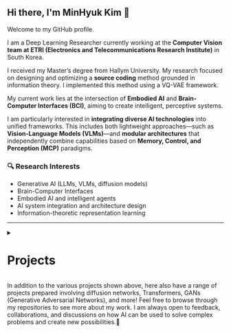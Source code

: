 ## Hi there, I'm MinHyuk Kim 👋

Welcome to my GitHub profile.

I am a Deep Learning Researcher currently working at the **Computer Vision team at ETRI (Electronics and Telecommunications Research Institute)** in South Korea.

I received my Master’s degree from Hallym University. My research focused on designing and optimizing a **source coding** method grounded in information theory. I implemented this method using a VQ-VAE framework.

My current work lies at the intersection of **Embodied AI** and **Brain-Computer Interfaces (BCI)**, aiming to create intelligent, perceptive systems.

I am particularly interested in **integrating diverse AI technologies** into unified frameworks. This includes both lightweight approaches—such as **Vision-Language Models (VLMs)**—and **modular architectures** that independently combine capabilities based on **Memory, Control, and Perception (MCP)** paradigms.

### 🔍 Research Interests
- Generative AI (LLMs, VLMs, diffusion models)
- Brain-Computer Interfaces
- Embodied AI and intelligent agents
- AI system integration and architecture design
- Information-theoretic representation learning


<!---

----------------

# My Technical Toolbox 📕
Languages: <img src="https://img.shields.io/badge/Python-3776AB?style=for-the-badge&logo=Python&logoColor=white"> <img src="https://img.shields.io/badge/java-007396?style=for-the-badge&logo=java&logoColor=white"> <img src="https://img.shields.io/badge/LaTeX-008080?style=for-the-badge&logo=LaTeX&logoColor=white">

Frameworks & Libraries: <img src="https://img.shields.io/badge/PyTorch-EE4C2C?style=for-the-badge&logo=PyTorch&logoColor=white"> <img src="https://img.shields.io/badge/TensorFlow-FF6F00?style=for-the-badge&logo=TensorFlow&logoColor=white"> <img src="https://img.shields.io/badge/NumPy-013243?style=for-the-badge&logo=NumPy&logoColor=white"> and other machine learning libraries.

Tools: <img src="https://img.shields.io/badge/Anaconda-44A833?style=for-the-badge&logo=Anaconda&logoColor=white"> <img src="https://img.shields.io/badge/Jupyter-F37626?style=for-the-badge&logo=Jupyter&logoColor=white"> <img src="https://img.shields.io/badge/PyCharm-000000?style=for-the-badge&logo=PyCharm&logoColor=white"> <img src="https://img.shields.io/badge/github-181717?style=for-the-badge&logo=github&logoColor=white"> <img src="https://img.shields.io/badge/git-F05032?style=for-the-badge&logo=git&logoColor=white">
-->
-----------


<details>
  <summary> <h1>Projects</h1> </summary>
  
### My projects showcase a blend of AI application and innovation across different domains:

* 5G-NR Communications Package Development: Try using PyTorch for your 5G NR communication simulator instead of Matlab! With PyTorch, you can more easily simulate 5G NR communication based on deep learning algorithms. Please check here 👉 [💻](https://github.com/K-MinHyuk/CapstoneDesign2022_1_DEML).
  
<p align="center">
  <img src="https://github.com/K-MinHyuk/K-MinHyuk/assets/63450024/9adc7e23-4de5-49e7-8862-130ff6e55e0e" width="400" height="300" />
  <img src="https://github.com/K-MinHyuk/K-MinHyuk/assets/63450024/d90e8d15-e272-4e73-9ee1-d0cc17c2a611" width="400" height="300" />
</p>

* Reinforcement Learning in Gaming: The 2048 game is a fun puzzle game. How about solving this classic game through reinforcement learning? Will the model use a strategy similar to humans, pushing the larger numbers to the corners? Please check here 👉 [🕹️](https://github.com/K-MinHyuk/2048_reinforcement).  

<p align="center">
  <img src="https://github.com/K-MinHyuk/K-MinHyuk/assets/63450024/d9e2e2eb-afe6-446b-92c3-08fe68eda952" />
</p>

* Segmentation in Medical Data: Are you aware that distinguishing the pancreas in abdominal CT images is challenging? Not only is the pancreas difficult to visualize, but pancreatic cancer can also be dangerous. I introduce a model that segments the location of the pancreas. Please check here 👉 [🩻](https://github.com/K-MinHyuk/Pancreas_segmentation). 
  
<p align="center">
  <img src="https://github.com/K-MinHyuk/K-MinHyuk/assets/63450024/4623e559-6e82-4c25-8066-af7de9f6285d" width="300" height="300" />
</p>

* Multi-Modal Segmentation in Medical Data: This project focuses on brain tumor segmentation using multi-modal brain data as input. The output provides probabilities for various types of tumors, including edema, advancing tumor, non-advancing tumor, and necrotic tumor core.  Please check here 👉 [🧑‍⚕️](https://github.com/K-MinHyuk/Multimodal_Brain_tumor_Segmentation). 

<p align="center">
  <img src="https://github.com/K-MinHyuk/K-MinHyuk/assets/63450024/246a7585-b338-475b-a533-9cba90127670"/>
</p>

* Medical Data Classification: Did you know that the diagnosis of tuberculosis is often made solely through the visual assessment by doctors? How about seeking assistance from artificial intelligence? Here is a deep learning model that can be used as an aid in diagnosing tuberculosis in infants. This model estimates the probability of tuberculosis diagnosis in infants and suggests the location of lesions based on Grad Cam. Please check here 👉 [🩺](https://github.com/K-MinHyuk/Pneumonia_Classification).
<p align="center">
  <img src="https://github.com/K-MinHyuk/K-MinHyuk/assets/63450024/54fb6083-24b1-4c89-b95a-5bc18abdb7eb" width="400" height="200" />
  <img src="https://github.com/K-MinHyuk/K-MinHyuk/assets/63450024/a0fab611-5d35-4034-8f75-792a07648b4b" width="400" height="200" />
</p>

* Game Data Analysis: Analyzed game data to derive insights that inform strategy and game design improvements. Please check here 👉 [🎮](https://github.com/K-MinHyuk/OP.gg_hackathon). 
</details>

In addition to the various projects shown above, here also have a range of projects prepared involving diffusion networks, Transformers, GANs (Generative Adversarial Networks), and more!
Feel free to browse through my repositories to see more about my work. 
I am always open to feedback, collaborations, and discussions on how AI can be used to solve complex problems and create new possibilities.👐
